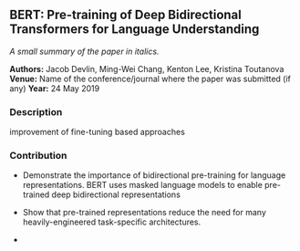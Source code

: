 ## BERT: Pre-training of Deep Bidirectional Transformers for Language Understanding

*A small summary of the paper in italics.*

**Authors:** Jacob Devlin, Ming-Wei Chang, Kenton Lee, Kristina Toutanova
**Venue:** Name of the conference/journal where the paper was submitted (if any) 
**Year:** 24 May 2019

### Description

<!--This math is inline $`a^2+b^2=c^2`$.

This is on a separate line
```math
a^2+b^2=c^2
```
-->

improvement of fine-tuning based approaches

### Contribution
* Demonstrate the importance of bidirectional pre-training for language representations. BERT uses masked language models to enable pre-trained deep bidirectional representations
*  Show that pre-trained representations reduce the need for many heavily-engineered task-specific architectures.

*
